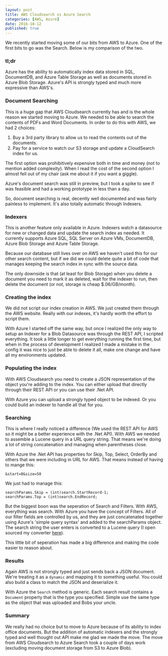 ```yaml
---
layout: post
title: AWS Cloudsearch vs Azure Search
categories: [AWS, Azure]
date: 2016-10-12
published: true
---
```


We recently started moving some of our bits from AWS to Azure. One of the first bits to go was the Search. Below is my comparison of the two.

### tl;dr
Azure has the ability to automatically index data stored in SQL, DocumentDB, and Azure Table Storage as well as documents stored in Azure Blob Storage. Azure's API is strongly typed and much more expressive than AWS's.

<!--more-->

### Document Searching
This is a huge gap that AWS Cloudsearch currently has and is the whole reason we started moving to Azure. We needed to be able to search the contents of PDFs and Word Documents. In order to do this with AWS, we had 2 choices:

1. Buy a 3rd party library to allow us to read the contents out of the documents.
2. Pay for a service to watch our S3 storage and update a CloudSearch index for us.

The first option was prohibitively expensive both in time and money (not to mention added complexity). When I read the cost of the second option I almost fell out of my chair (ask me about it if you want a giggle).

Azure's document search was still in preview, but I took a spike to see if was feasible and had a working prototype in less than a day.

So, document searching is real, decently well documented and was fairly painless to implement. It's also totally automatic through Indexers.

### Indexers
This is another feature only available in Azure. Indexers watch a datasource for new or changed data and update the search index as needed. It currently supports Azure SQL, SQL Server on Azure VMs, DocumentDB, Azure Blob Storage and Azure Table Storage.

Because our database still lives over on AWS we haven't used this for our other search content, but if we did we could delete quite a bit of code that manages keeping the search index in sync with the source data.

The only downside is that (at least for Blob Storage) when you delete a document you need to mark it as deleted, wait for the indexer to run, then delete the document (or not, storage is cheap $.06/GB/month).

### Creating the index
We did not script our index creation in AWS. We just created them through the AWS website. Really with our indexes, it's hardly worth the effort to script them.

With Azure I started off the same way, but once I realized the only way to setup an Indexer for a Blob Datasource was through the REST API, I scripted everything. It took a little longer to get everything running the first time, but when in the process of development I realized I made a mistake in the config it was nice to just be able to delete it all, make one change and have all my environments updated. 

### Populating the index
With AWS Cloudsearch you need to create a JSON representation of the object you're adding to the index. You can either upload that directly through their REST API or you can use their .Net API.

With Azure you can upload a strongly typed object to be indexed. Or you could build an indexer to handle all that for you.

### Searching
This is where I really noticed a difference (We used the REST API for AWS so it might be a better experience with the .Net API). With AWS we needed to assemble a Lucene query in a URL query string. That means we're doing a lot of string concatenation and managing when parentheses close.

With Azure the .Net API has properties for Skip, Top, Select,  OrderBy and others that we were including in URL for AWS. That means instead of having to mange this:

``` &start=0&size=50 ```

We just had to manage this:

```
searchParams.Skip = (int)search.StartRecord-1;
searchParams.Top = (int)search.EndRecord;
```
But the biggest boon was the seperation of Search and Filters. With AWS, everything was search. With Azure you have the concept of Filters. All of our filter fields are controlled by us, and they are just concatenated together using Azure's 'simple query syntax' and added to the searchParams object. The search string the user enters is converted to a Lucene query (I open sourced my converter [here](https://github.com/hutchcodes/SearchParser)).

This little bit of seperation has made a big difference and making the code easier to reason about.

### Results
Again AWS is not strongly typed and just sends back a JSON document. We're treating it as a ```dynamic``` and mapping it to something useful. You could also build a class to match the JSON and deserialize it.

With Azure the ```Search``` method is generic. Each search result contains a ```Document``` property that is the type you specified. Simple use the same type as the object that was uploaded and Bobs your uncle.

### Summary
We really had no choice but to move to Azure because of its ability to index office documents. But the addition of automatic indexers and the strongly typed and well thought out API make me glad we made the move. The move from AWS Cloudsearch to Azure Search took a couple of days work (excluding moving document storage from S3 to Azure Blob).